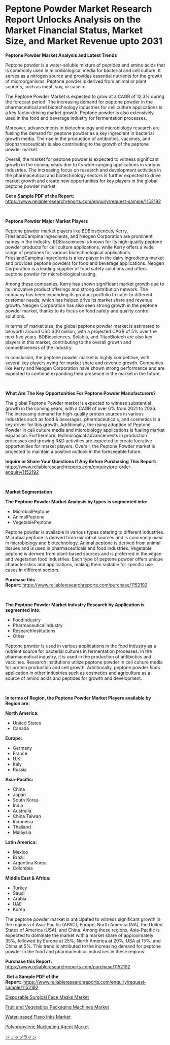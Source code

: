 <p><h1>Peptone Powder Market Research Report Unlocks Analysis on the Market Financial Status, Market Size, and Market Revenue upto 2031</h1></p><p><strong>Peptone Powder Market Analysis and Latest Trends</strong></p>
<p><p>Peptone powder is a water-soluble mixture of peptides and amino acids that is commonly used in microbiological media for bacterial and cell culture. It serves as a nitrogen source and provides essential nutrients for the growth of microorganisms. Peptone powder is derived from animal or plant sources, such as meat, soy, or casein.</p><p>The Peptone Powder Market is expected to grow at a CAGR of 12.3% during the forecast period. The increasing demand for peptone powder in the pharmaceutical and biotechnology industries for cell culture applications is a key factor driving market growth. Peptone powder is also extensively used in the food and beverage industry for fermentation processes.</p><p>Moreover, advancements in biotechnology and microbiology research are fueling the demand for peptone powder as a key ingredient in bacterial growth media. The rise in the production of antibiotics, vaccines, and biopharmaceuticals is also contributing to the growth of the peptone powder market.</p><p>Overall, the market for peptone powder is expected to witness significant growth in the coming years due to its wide-ranging applications in various industries. The increasing focus on research and development activities in the pharmaceutical and biotechnology sectors is further expected to drive market growth and create new opportunities for key players in the global peptone powder market.</p></p>
<p><strong>Get a Sample PDF of the Report:&nbsp;</strong> <a href="https://www.reliableresearchreports.com/enquiry/request-sample/1152192">https://www.reliableresearchreports.com/enquiry/request-sample/1152192</a></p>
<p>&nbsp;</p>
<p><strong>Peptone Powder Major Market Players</strong></p>
<p><p>Peptone powder market players like BDBiosciences, Kerry, FrieslandCampina Ingredients, and Neogen Corporation are prominent names in the industry. BDBiosciences is known for its high-quality peptone powder products for cell culture applications, while Kerry offers a wide range of peptones for various biotechnological applications. FrieslandCampina Ingredients is a key player in the dairy ingredients market and provides peptone powders for food and beverage applications. Neogen Corporation is a leading supplier of food safety solutions and offers peptone powder for microbiological testing.</p><p>Among these companies, Kerry has shown significant market growth due to its innovative product offerings and strong distribution network. The company has been expanding its product portfolio to cater to different customer needs, which has helped drive its market share and revenue growth. Neogen Corporation has also seen strong growth in the peptone powder market, thanks to its focus on food safety and quality control solutions.</p><p>In terms of market size, the global peptone powder market is estimated to be worth around USD 300 million, with a projected CAGR of 5% over the next five years. BDBiosciences, Solabia, and TitanBiotech are also key players in this market, contributing to the overall growth and competitiveness of the industry.</p><p>In conclusion, the peptone powder market is highly competitive, with several key players vying for market share and revenue growth. Companies like Kerry and Neogen Corporation have shown strong performance and are expected to continue expanding their presence in the market in the future.</p></p>
<p>&nbsp;</p>
<p><strong>What Are The Key Opportunities For Peptone Powder Manufacturers?</strong></p>
<p><p>The global Peptone Powder market is expected to witness substantial growth in the coming years, with a CAGR of over 6% from 2021 to 2026. The increasing demand for high-quality protein sources in various industries such as food & beverages, pharmaceuticals, and cosmetics is a key driver for this growth. Additionally, the rising adoption of Peptone Powder in cell culture media and microbiology applications is fueling market expansion. Furthermore, technological advancements in production processes and growing R&D activities are expected to create lucrative opportunities for market players. Overall, the Peptone Powder market is projected to maintain a positive outlook in the foreseeable future.</p></p>
<p><strong>Inquire or Share Your Questions If Any Before Purchasing This Report:</strong> <a href="https://www.reliableresearchreports.com/enquiry/pre-order-enquiry/1152192">https://www.reliableresearchreports.com/enquiry/pre-order-enquiry/1152192</a></p>
<p>&nbsp;</p>
<p><strong>Market Segmentation</strong></p>
<p><strong>The Peptone Powder Market Analysis by types is segmented into:</strong></p>
<p><ul><li>MicrobialPeptone</li><li>AnimalPeptone</li><li>VegetablePeptone</li></ul></p>
<p><p>Peptone powder is available in various types catering to different industries. Microbial peptone is derived from microbial sources and is commonly used in microbiology and biotechnology. Animal peptone is derived from animal tissues and is used in pharmaceuticals and food industries. Vegetable peptone is derived from plant-based sources and is preferred in the vegan and vegetarian food industries. Each type of peptone powder offers unique characteristics and applications, making them suitable for specific use cases in different sectors.</p></p>
<p><strong>Purchase this Report:&nbsp;</strong><a href="https://www.reliableresearchreports.com/purchase/1152192">https://www.reliableresearchreports.com/purchase/1152192</a></p>
<p>&nbsp;</p>
<p><strong>The Peptone Powder Market Industry Research by Application is segmented into:</strong></p>
<p><ul><li>FoodIndustry</li><li>PharmaceuticalIndustry</li><li>ResearchInstitutions</li><li>Other</li></ul></p>
<p><p>Peptone powder is used in various applications in the food industry as a nutrient source for bacterial cultures in fermentation processes. In the pharmaceutical industry, it is used in the production of antibiotics and vaccines. Research institutions utilize peptone powder in cell culture media for protein production and cell growth. Additionally, peptone powder finds application in other industries such as cosmetics and agriculture as a source of amino acids and peptides for growth and development.</p></p>
<p>&nbsp;</p>
<p><strong>In terms of Region, the Peptone Powder Market Players available by Region are:</strong></p>
<p>
    <p> <strong> North America: </strong>
        <ul>
            <li>United States</li>
            <li>Canada</li>
        </ul>
        </p> 
    <p> <strong> Europe: </strong>
        <ul>
            <li>Germany</li>
            <li>France</li>
            <li>U.K.</li>
            <li>Italy</li>
            <li>Russia</li>
        </ul>
        </p> 
    <p> <strong> Asia-Pacific: </strong>
        <ul>
            <li>China</li>
            <li>Japan</li>
            <li>South Korea</li>
            <li>India</li>
            <li>Australia</li>
            <li>China Taiwan</li>
            <li>Indonesia</li>
            <li>Thailand</li>
            <li>Malaysia</li>
        </ul>
        </p> 
    <p> <strong> Latin America: </strong>
        <ul>
            <li>Mexico</li>
            <li>Brazil</li>
            <li>Argentina Korea</li>
            <li>Colombia</li>
        </ul>
        </p> 
    <p> <strong> Middle East & Africa: </strong>
        <ul>
            <li>Turkey</li>
            <li>Saudi</li>
            <li>Arabia</li>
            <li>UAE</li>
            <li>Korea</li>
        </ul>
    </p>
    </p>
<p><p>The peptone powder market is anticipated to witness significant growth in the regions of Asia-Pacific (APAC), Europe, North America (NA), the United States of America (USA), and China. Among these regions, Asia-Pacific is expected to dominate the market with a market share of approximately 35%, followed by Europe at 25%, North America at 20%, USA at 15%, and China at 5%. This trend is attributed to the increasing demand for peptone powder in the food and pharmaceutical industries in these regions.</p></p>
<p><strong>Purchase this Report: </strong><a href="https://www.reliableresearchreports.com/purchase/1152192">https://www.reliableresearchreports.com/purchase/1152192</a></p>
<p>&nbsp;<strong>Get a Sample PDF of the Report:&nbsp;&nbsp;</strong><a href="https://www.reliableresearchreports.com/enquiry/request-sample/1152192">https://www.reliableresearchreports.com/enquiry/request-sample/1152192</a></p>
<p><strong></strong></p>
<p><p><a href="https://view.publitas.com/reportprime-1/disposable-surgical-face-masks-market-size-growth-and-forecast-from-2023-2030/">Disposable Surgical Face Masks Market</a></p><p><a href="https://issuu.com/reportprime-2/docs/fruit-and-vegetables-packaging-machines-market-siz">Fruit and Vegetables Packaging Machines Market</a></p><p><a href="https://ivy-potential-64b.notion.site/Water-based-Flexo-Inks-Market-Research-Report-Unlocks-Analysis-on-the-Market-Financial-Status-Marke-c298edb0ab454190ba6426438564115b">Water-based Flexo Inks Market</a></p><p><a href="https://github.com/jodemen/Market-Research-Report-List-1/blob/main/polypropylene-nucleating-agent-market.md">Polypropylene Nucleating Agent Market</a></p><p><a href="https://github.com/oafhukehf4709715/Market-Research-Report-List-1/blob/main/3278595190089.md">ドリップライン</a></p></p>